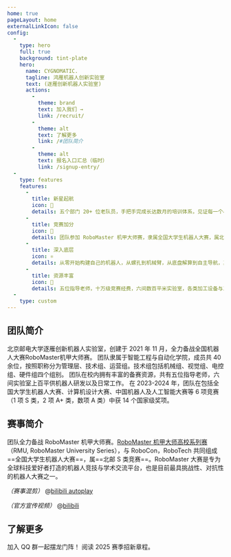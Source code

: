 ```yaml
---
home: true
pageLayout: home
externalLinkIcon: false
config:
  -
    type: hero
    full: true
    background: tint-plate
    hero:
      name: CYGNOMATIC.
      tagline: 鸿雁机器人创新实验室
      text: (逐雁创新机器人实验室)
      actions:
        -
          theme: brand
          text: 加入我们 →
          link: /recruit/
        -
          theme: alt
          text: 了解更多
          link: /#团队简介
        - 
          theme: alt
          text: 报名入口汇总（临时）
          link: /signup-entry/
  -
    type: features
    features:
      -
        title: 新星起航
        icon: 💫
        details: 五个部门 20+ 位老队员，手把手完成长达数月的培训体系，见证每一个小白到大佬的蜕变。
      -
        title: 竞赛加分
        icon: 📖
        details: 团队参加 RoboMaster 机甲大师赛，隶属全国大学生机器人大赛，属北邮 S 类加分竞赛。
      -
        title: 深入底层
        icon: ⚛️
        details: 从零开始构建自己的机器人，从螺孔到机械臂，从底盘解算到自主导航，真正深入机器人学的一个分支。
      -
        title: 资源丰富
        icon: 🚀
        details: 五位指导老师，十万级竞赛经费，六间数百平米实验室，各类加工设备与工具，助力每一个梦想的飞翔。
  -
    type: custom
---
```


## 团队简介

<CardGrid>
<Card title="团队来历" icon="streamline:target">
北京邮电大学逐雁创新机器人实验室，创建于 2021 年 11 月，全力备战全国机器人大赛RoboMaster机甲大师赛。
</Card>
<Card title="团队成员" icon="fluent:people-team-16-regular">
团队隶属于智能工程与自动化学院，成员共 40 余位，按照职称分为管理层、技术组、运营组。技术组包括机械组、视觉组、电控组、硬件组四个组别。
</Card>
<Card title="团队资源" icon="humbleicons:box">
团队在校内拥有丰富的备赛资源，共有五位指导老师，六间实验室上百平供机器人研发以及日常工作。
</Card>
<Card title="曾获荣誉" icon="material-symbols:trophy-outline">
在 2023-2024 年，团队在包括全国大学生机器人大赛、计算机设计大赛、中国机器人及人工智能大赛等 6 项竞赛（1 项 S 类，2 项 A+ 类，数项 A 类）中获 14 个国家级奖项。
</Card>
</CardGrid>

## 赛事简介

团队全力备战 RoboMaster 机甲大师赛。[RoboMaster 机甲大师高校系列赛](https://www.robomaster.com/zh-CN)（RMU, RoboMaster University Series），与 RoboCon，RoboTech 共同组成==全国大学生机器人大赛==，属==北邮 S 类竞赛==。RoboMaster 大赛是专为全球科技爱好者打造的机器人竞技与学术交流平台，也是目前最具挑战性、对抗性的机器人大赛之一。

*（赛事混剪）*
@[bilibili autoplay](BV1RE4m1X7Yw)

*（官方宣传视频）*
@[bilibili](BV1QU411m795)

## 了解更多

<CardGrid>
  <LinkCard title="加入招新群" icon="material-symbols:chat-outline" href="https://qm.qq.com/q/ZlQDS8UESc" >加入 QQ 群一起摆龙门阵！</LinkCard>
  <LinkCard title="加入我们" icon="iconamoon:enter" href="/recruit/" >阅读 2025 赛季招新章程。</LinkCard>
</CardGrid>